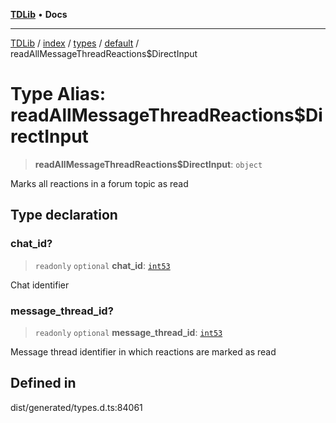 [**TDLib**](../../../../../../README.md) • **Docs**

***

[TDLib](../../../../../../modules.md) / [index](../../../../../README.md) / [types](../../../README.md) / [default](../README.md) / readAllMessageThreadReactions$DirectInput

# Type Alias: readAllMessageThreadReactions$DirectInput

> **readAllMessageThreadReactions$DirectInput**: `object`

Marks all reactions in a forum topic as read

## Type declaration

### chat\_id?

> `readonly` `optional` **chat\_id**: [`int53`](int53-1.md)

Chat identifier

### message\_thread\_id?

> `readonly` `optional` **message\_thread\_id**: [`int53`](int53-1.md)

Message thread identifier in which reactions are marked as read

## Defined in

dist/generated/types.d.ts:84061
